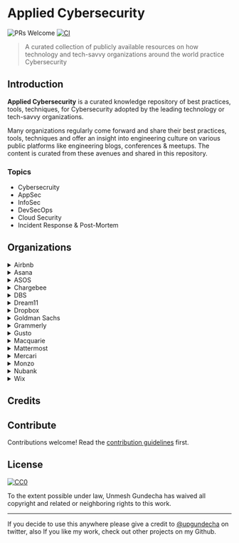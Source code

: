 # Applied Cybersecurity

![PRs Welcome](https://img.shields.io/badge/PRs-welcome-brightgreen.svg?style=flat-square) [![CI](https://github.com/upgundecha/applied-cybersecurity/actions/workflows/workflow.yml/badge.svg)](https://github.com/upgundecha/applied-cybersecurity/actions/workflows/workflow.yml)

> A curated collection of publicly available resources on how technology and tech-savvy organizations around the world practice Cybersecurity

## Introduction

__Applied Cybersecurity__ is a curated knowledge repository of best practices, tools, techniques, for Cybersecurity adopted by the leading technology or tech-savvy organizations.

Many organizations regularly come forward and share their best practices, tools, techniques and offer an insight into engineering culture on various public platforms like engineering blogs, conferences & meetups. The content is curated from these avenues and shared in this repository.

### Topics

* Cybersecruity
* AppSec
* InfoSec
* DevSecOps
* Cloud Security
* Incident Response & Post-Mortem

## Organizations

<details>
  <summary>Airbnb</summary>

### Blog Posts

* [Sisyphus and the CVE Feed: Vulnerability Management at Scale](https://medium.com/airbnb-engineering/sisyphus-and-the-cve-feed-vulnerability-management-at-scale-e2749f86a7a4)

</details>

<details>
  <summary>Asana</summary>

### Blog Posts

* [How Asana uses Asana: Security incident response](https://blog.asana.com/2021/09/engineering-security-incident-response/)
* [How our Security team solved a Central InfoSec CTF challenge](https://blog.asana.com/2021/07/engineering-security-team-central-infosec-ctf-challenge/)
* [Meet our Security team](https://blog.asana.com/2020/03/meet-security-engineering-team/)

</details>

<details>
  <summary>ASOS</summary>

### Blog Posts

* [Cyber Security @ ASOS.com](https://medium.com/asos-techblog/cyber-security-asos-com-7d1d1f346e57)
* [Security Operations 24x7](https://medium.com/asos-techblog/security-operations-24-x-7-2e90c8e5e7e)
* [The skills we look for in Cyber Security Incident Response](https://medium.com/asos-techblog/the-skills-we-look-for-in-cyber-security-incident-response-12b327927e38)

</details>

<details>
  <summary>Chargebee</summary>

### Blog Posts

* [Building AppSec Pipeline for Continuous Visibility](https://medium.com/chargebee-engineering/building-appsec-pipeline-for-continuous-visibility-d430beb0a78f)
* [Eliminating Technical Debt using Control Flow Graph Analysis](https://medium.com/chargebee-engineering/solving-engineering-problems-using-security-tools-technical-debt-elimination-using-codeql-83a1e4649e4b)
* [Perils of Parsing — Pixel Flood Attack on Java ImageIO](https://medium.com/chargebee-engineering/perils-of-parsing-pixel-flood-attack-on-java-imageio-a97aeb06637d)

</details>

<details>
  <summary>DBS</summary>

### Blog Posts

* [Develop A Secure Banking Mobile Application With These Eight Security Methods](https://medium.com/dbs-tech-blog/develop-a-secure-banking-mobile-application-with-these-eight-security-methods-dbf126fc7979)

</details>

<details>
  <summary>Dream11</summary>

### Blog Posts

* [Enhancing Cloud Security With Real-Time S3 Alerts at Dream11](https://blog.dream11engineering.com/enhancing-cloud-security-with-real-time-s3-alerts-at-dream11-fac99079fbf4)

</details>

<details>
  <summary>Dropbox</summary>

### Blog Posts

* [How we handled a recent phishing incident that targeted Dropbox](https://dropbox.tech/security/a-recent-phishing-campaign-targeting-dropbox)
* [Dropbox bug bounty program has paid out over $1,000,000](https://dropbox.tech/security/dropbox-bug-bounty-program-has-paid-out-over--1-000-000)
* [How Dropbox Security builds tools for threat detection and incident response](https://dropbox.tech/security/how-dropbox-security-builds-better-tools-for-threat-detection-and-incident-response)
* [Towards better vendor security assessments](https://dropbox.tech/security/towards-better-vendor-security-assessments)
* [Offensive testing to make Dropbox (and the world) a safer place](https://dropbox.tech/security/offensive-testing-to-make-dropbox-and-the-world-a-safer-place)
* [Live-hacking Dropbox @ H1-3120](https://dropbox.tech/security/live-hacking-dropbox-h1-3120)
* [Security culture, the Dropbox way](https://dropbox.tech/security/security-culture--the-dropbox-way)
* [Protecting Security Researchers](https://dropbox.tech/security/protecting-security-researchers)
* [Security at scale: the Dropbox approach](https://dropbox.tech/security/security-at-scale-the-dropbox-approach)
* [Updates on the Dropbox Bug Bounty Program](https://dropbox.tech/security/updates-on-the-dropbox-bug-bounty-program)
* [Meet Securitybot: Open Sourcing Automated Security at Scale](https://dropbox.tech/security/meet-securitybot-open-sourcing-automated-security-at-scale)
* [Dropbox Bug Bounty Program: Best Practices](https://dropbox.tech/security/dropbox-bug-bounty-program-best-practices-2)
* [Introducing the Dropbox bug bounty program](https://dropbox.tech/security/introducing-the-dropbox-bug-bounty-program)

</details>

<details>
  <summary>Goldman Sachs</summary>

### Blog Posts

* [Announcing CatchIT - Source Code Secret Scanner](https://developer.gs.com/blog/posts/catchit-source-code-secret-scanner)

</details>

<details>
  <summary>Grammerly</summary>

### Blog Posts

* [Security Operations in an AWS Environment](https://www.grammarly.com/blog/engineering/security-infrastructure-aws/)

</details>

<details>
  <summary>Gusto</summary>

### Blog Posts

* [Finding the Less-Risky Path Together: Security Partnership at Gusto](https://engineering.gusto.com/finding-the-less-risky-path-together-security-partnership-at-gusto/)
* [Security is Testing](https://engineering.gusto.com/security-is-testing/)

</details>

<details>
  <summary>Macquarie</summary>

### Blog Posts

* [Our DevSecOps journey with Golang](https://medium.com/macquarie-engineering-blog/our-devsecops-journey-with-golang-a1af38328c36)

</details>

<details>
  <summary>Mattermost</summary>

### Blog Posts

* [The Top 7 Open Source Tools for Securing Your Kubernetes Cluster](https://mattermost.com/blog/the-top-7-open-source-tools-for-securing-your-kubernetes-cluster/)
* [How to use GitHub Actions securely](https://mattermost.com/blog/how-to-use-github-actions-securely/)
* [DevSecOps: Collaborate Confidently with Open Source Tools](https://mattermost.com/blog/devsecops-collaboration-with-open-source-tools/)

</details>

<details>
  <summary>Mercari</summary>

### Blog Posts

* [The Mobile Attack Surface](https://engineering.mercari.com/en/blog/entry/20220729-the-mobile-attack-surface/)
* [Securing the SDLC at Mercari: Solutions for Automated Code Scanning](https://engineering.mercari.com/en/blog/entry/20220610-securing-the-sdlc-at-mercari-solutions-for-automated-code-scanning/)
* [Detection Engineering and SOAR at Mercari](https://engineering.mercari.com/en/blog/entry/20220513-detection-engineering-and-soar-at-mercari/)
* [Threat Modeling at Mercari](https://engineering.mercari.com/en/blog/entry/20220426-threat-modeling-at-mercari/)
* [Security Tech Blog Series: Spring Cleaning for Security](https://engineering.mercari.com/en/blog/entry/20220421-security-tech-blog-series-spring-cleaning-for-security/)
* [DevSecOps: What Is It and Why Is It Gaining Momentum in the Industry?](https://engineering.mercari.com/en/blog/entry/20201214-devsecops-what-is-it-and-why-is-it-gaining-momentum-in-the-industry/)

</details>

<details>
  <summary>Monzo</summary>

### Blog Posts

* [Scaling our security detection pipeline with Sigma](https://monzo.com/blog/2022/08/05/scaling-our-security-detection-pipeline-with-sigma)
* [How we secure Monzo’s banking platform](https://monzo.com/blog/2022/03/31/how-we-secure-monzos-banking-platform)
* [How we protect our most sensitive secrets from the most determined attackers](https://monzo.com/blog/2021/11/18/protecting-our-most-sensitive-secrets)
* [How our security team handle secrets](https://monzo.com/blog/2019/10/11/how-our-security-team-handle-secrets)
* [We built network isolation for 1,500 services to make Monzo more secure](https://monzo.com/blog/we-built-network-isolation-for-1-500-services)

</details>

<details>
  <summary>Nubank</summary>

### Blog Posts

* [Reinventing IT & Cyber Risk Management in the financial market](https://building.nubank.com.br/reinventing-it-and-cyber-risk-in-the-financial-market/)

</details>

<details>
  <summary>Wix</summary>

### Blog Posts

* [Wix Continuous Security Posture Management- Pt.1](https://www.wix.engineering/post/wix-continuous-security-posture-management-part-1)
* [Wix Continuous Security Posture Management- Pt.2](https://www.wix.engineering/post/wix-continuous-security-posture-management-part-2)

</details>

## Credits

## Contribute

Contributions welcome! Read the [contribution guidelines](contributing.md) first.

## License

[![CC0](https://mirrors.creativecommons.org/presskit/buttons/88x31/svg/cc-zero.svg)](https://creativecommons.org/publicdomain/zero/1.0)

To the extent possible under law, Unmesh Gundecha has waived all copyright and
related or neighboring rights to this work.

---

If you decide to use this anywhere please give a credit to [@upgundecha](https://www.twitter.com/upgundecha) on twitter, also If you like my work, check out other projects on my Github.
